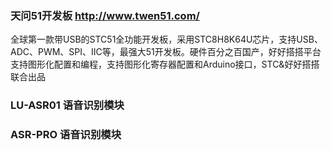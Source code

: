 ### 天问51开发板 http://www.twen51.com/
全球第一款带USB的STC51全功能开发板，采用STC8H8K64U芯片，支持USB、ADC、PWM、SPI、IIC等，最强大51开发板。硬件百分之百国产，好好搭搭平台支持图形化配置和编程，支持图形化寄存器配置和Arduino接口，STC&好好搭搭联合出品

### LU-ASR01 语音识别模块

### ASR-PRO 语音识别模块
